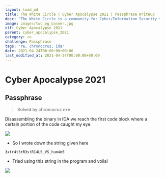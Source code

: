 ```yaml
---
layout: load_md
title: The White Circle | Cyber Apocalypse 2021 | Passphrase Writeup
desc: "The White Circle is a community for Cyber/Information Security students, enthusiasts and professionals. You can discuss anything related to Security, share your knowledge with others, get help when you need it and proceed further in your journey with amazing people from all over the world."
image: images/twc_og_banner.jpg
ctf: Cyber Apocalypse 2021
parent: cyber_apocalypse_2021
category: re
challenge: Passphrase
tags: "re, chronocruz, ida"
date: 2021-04-24T00:00:00+00:00
last_modified_at: 2021-04-24T00:00:00+00:00
---
```


<h1 class="heading card-title white-text">Cyber Apocalypse 2021</h1>

## Passphrase

> Solved by chronocruz.exe

Disassembling the binary in IDA we reach the first code block where a certain portion of the code caught my eye

![](https://i.imgur.com/rCnB49a.png)

* So I wrote down the string given here

```
3xtr4t3rR3stR14L5_VS_hum4n5
```

* Tried using this string in the program and voila!

![](https://i.imgur.com/04dcCGF.png)